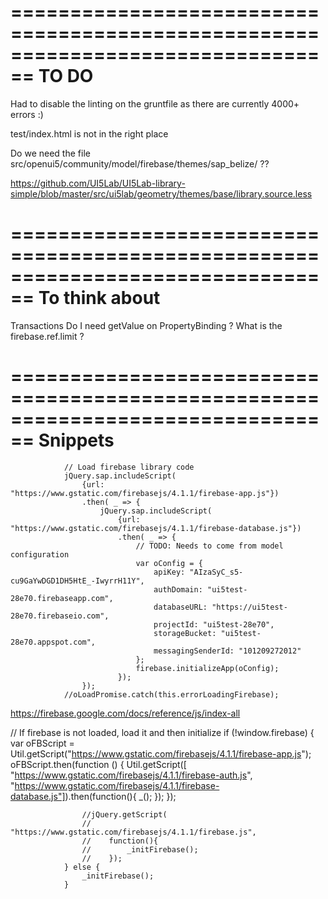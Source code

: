 ================================================================================
 TO DO
================================================================================
Had to disable the linting on the gruntfile as there are currently 4000+ errors :)

test/index.html is not in the right place

Do we need the file src/openui5/community/model/firebase/themes/sap_belize/ ??

https://github.com/UI5Lab/UI5Lab-library-simple/blob/master/src/ui5lab/geometry/themes/base/library.source.less

================================================================================
 To think about
================================================================================
Transactions
Do I need getValue on PropertyBinding ?
What is the firebase.ref.limit ? 


================================================================================
 Snippets
================================================================================

<script src="https://www.gstatic.com/firebasejs/4.1.1/firebase.js"></script>
<script>
  // Initialize Firebase
  var config = {
    apiKey: "AIzaSyC_s5-cu9GaYwDGD1DH5HtE_-IwyrrH11Y",
    authDomain: "ui5test-28e70.firebaseapp.com",
    databaseURL: "https://ui5test-28e70.firebaseio.com",
    projectId: "ui5test-28e70",
    storageBucket: "ui5test-28e70.appspot.com",
    messagingSenderId: "101209272012"
  };
  firebase.initializeApp(config);
</script>


                // Load firebase library code
                jQuery.sap.includeScript(
                    {url: "https://www.gstatic.com/firebasejs/4.1.1/firebase-app.js"})
                    .then( _ => {
                        jQuery.sap.includeScript(
                            {url: "https://www.gstatic.com/firebasejs/4.1.1/firebase-database.js"})
                            .then( _ => {
                                // TODO: Needs to come from model configuration
                                var oConfig = {
                                    apiKey: "AIzaSyC_s5-cu9GaYwDGD1DH5HtE_-IwyrrH11Y",
                                    authDomain: "ui5test-28e70.firebaseapp.com",
                                    databaseURL: "https://ui5test-28e70.firebaseio.com",
                                    projectId: "ui5test-28e70",
                                    storageBucket: "ui5test-28e70.appspot.com",
                                    messagingSenderId: "101209272012"
                                };
                                firebase.initializeApp(oConfig);
                            });
                    });
                //oLoadPromise.catch(this.errorLoadingFirebase);

https://firebase.google.com/docs/reference/js/index-all





 // If firebase is not loaded, load it and then initialize
                if (!window.firebase) {
                    var oFBScript = Util.getScript("https://www.gstatic.com/firebasejs/4.1.1/firebase-app.js");
                    oFBScript.then(function () {
                        Util.getScript([
                            "https://www.gstatic.com/firebasejs/4.1.1/firebase-auth.js",
                            "https://www.gstatic.com/firebasejs/4.1.1/firebase-database.js"]).then(function(){
                                _();
                            });
                    });
                                  
                    //jQuery.getScript(
                    //    "https://www.gstatic.com/firebasejs/4.1.1/firebase.js",
                    //    function(){
                    //        _initFirebase();
                    //    });
                } else {
                    _initFirebase();
                }


<link rel="stylesheet"
	          href="https://openui5.hana.ondemand.com/1.48.1/resources/sap/ui/thirdparty/qunit.css" type="text/css"
	          media="screen" />
        <script
	        src="https://openui5.hana.ondemand.com/1.48.1/resources/sap/ui/thirdparty/qunit.js"></script>
        <script
	        src="https://openui5.hana.ondemand.com/1.48.1/resources/sap/ui/qunit/qunit-junit.js"></script>
        <!--<script
	         src="https://openui5.hana.ondemand.com/1.48.1/resources/sap/ui/qunit/QUnitUtils.js"></script>
             <script src="https://openui5.hana.ondemand.com/1.48.1/resources/sap/ui/thirdparty/sinon.js"></script>-->
        <!--[if IE]>
	        <script src="resources/sap/ui/thirdparty/sinon-ie.js"></script>
        <![endif]-->
        <!--<script src="https://openui5.hana.ondemand.com/1.48.1/resources/sap/ui/thirdparty/sinon-qunit.js"></script>-->
